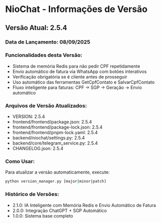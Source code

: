 # NioChat - Informações de Versão

## Versão Atual: 2.5.4

### Data de Lançamento: 08/09/2025

### Funcionalidades desta Versão:
- Sistema de memória Redis para não pedir CPF repetidamente
- Envio automático de fatura via WhatsApp com botões interativos
- Verificação obrigatória se é cliente antes de prosseguir
- Uso automático das ferramentas GetCpfContato e SalvarCpfContato
- Fluxo inteligente para faturas: CPF → SGP → Geração → Envio automático

### Arquivos de Versão Atualizados:
- VERSION: 2.5.4
- frontend/frontend/package.json: 2.5.4
- frontend/frontend/package-lock.json: 2.5.4
- frontend/frontend/pnpm-lock.yaml: 2.5.4
- backend/niochat/settings.py: 2.5.4
- backend/core/telegram_service.py: 2.5.4
- CHANGELOG.json: 2.5.4

### Como Usar:
Para atualizar a versão automaticamente, execute:
```bash
python version_manager.py [major|minor|patch]
```

### Histórico de Versões:
- 2.1.0: IA Inteligente com Memória Redis e Envio Automático de Fatura
- 2.0.0: Integração ChatGPT + SGP Automático
- 1.0.0: Sistema base completo

